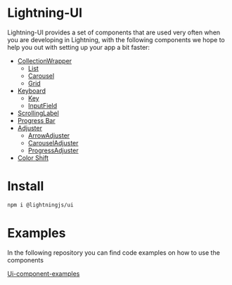 # Lightning-UI

Lightning-UI provides a set of components that are used very often when you are developing in Lightning, with the following components we hope to help you out with setting up your app a bit faster: 

* [CollectionWrapper](docs/CollectionWrapper/index.md)
    * [List](docs/CollectionWrapper/List.md)
    * [Carousel](docs/CollectionWrapper/Carousel.md)
    * [Grid](docs/CollectionWrapper/Grid.md)
* [Keyboard](docs/Keyboard/index.md)
    * [Key](docs/Keyboard/Key.md)
    * [InputField](docs/Keyboard/InputField.md)
* [ScrollingLabel](docs/ScrollingLabel.md)
* [Progress Bar](ProgressBar.md)
* [Adjuster](Adjuster/index.md)
    * [ArrowAdjuster](Adjuster/ArrowAdjuster.md)
    * [CarouselAdjuster](Adjuster/CarouselAdjuster.md)
    * [ProgressAdjuster](Adjuster/ProgressAdjuster.md)
* [Color Shift](ColorShift.md)

# Install

```bash
npm i @lightningjs/ui
```

# Examples
In the following repository you can find code examples on how to use the components

[Ui-component-examples](https://github.com/mlapps/ui-component-examples)
